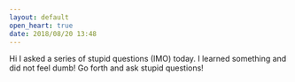 ```yaml
---
layout: default
open_heart: true
date: 2018/08/20 13:48
---
```


Hi I asked a series of stupid questions (IMO) today. I learned something and did not feel dumb!
Go forth and ask stupid questions!
